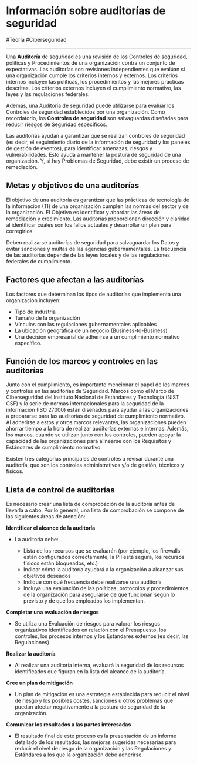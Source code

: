 # Información sobre auditorías de seguridad
#Teoría #Ciberseguridad 

---
Una **Auditoría** de seguridad es una revisión de los Controles de seguridad, políticas y Procedimientos de una organización contra un conjunto de expectativas. Las auditorías son revisiones independientes que evalúan si una organización cumple los criterios internos y externos. Los criterios internos incluyen las políticas, los procedimientos y las mejores prácticas descritas. Los criterios externos incluyen el cumplimiento normativo, las leyes y las regulaciones federales.

Además, una Auditoría de seguridad puede utilizarse para evaluar los Controles de seguridad establecidos por una organización. Como recordatorio, los **Controles de seguridad** son salvaguardas diseñadas para reducir riesgos de Seguridad específicos.

Las auditorías ayudan a garantizar que se realizan controles de seguridad (es decir, el seguimiento diario de la información de seguridad y los paneles de gestión de eventos), para identificar amenazas, riesgos y vulnerabilidades. Esto ayuda a mantener la postura de seguridad de una organización. Y, si hay Problemas de Seguridad, debe existir un proceso de remediación.

## Metas y objetivos de una auditorías

El objetivo de una auditoría es garantizar que las prácticas de tecnología de la información (TI) de una organización cumplen las normas del sector y de la organización. El Objetivo es identificar y abordar las áreas de remediación y crecimiento. Las auditorías proporcionan dirección y claridad al identificar cuáles son los fallos actuales y desarrollar un plan para corregirlos.

Deben realizarse auditorías de seguridad para salvaguardar los Datos y evitar sanciones y multas de las agencias gubernamentales. La frecuencia de las auditorías depende de las leyes locales y de las regulaciones federales de cumplimiento.

## Factores que afectan a las auditorías

Los factores que determinan los tipos de auditorías que implementa una organización incluyen:

- Tipo de industria
- Tamaño de la organización
- Vínculos con las regulaciones gubernamentales aplicables
- La ubicación geográfica de un negocio (Business-to-Business)
- Una decisión empresarial de adherirse a un cumplimiento normativo específico.

## Función de los marcos y controles en las auditorías

Junto con el cumplimiento, es importante mencionar el papel de los marcos y controles en las auditorías de Seguridad. Marcos como el Marco de Ciberseguridad del Instituto Nacional de Estándares y Tecnología (NIST CSF) y la serie de normas internacionales para la seguridad de la información (ISO 27000) están diseñados para ayudar a las organizaciones a prepararse para las auditorías de seguridad de cumplimiento normativo. Al adherirse a estos y otros marcos relevantes, las organizaciones pueden ahorrar tiempo a la hora de realizar auditorías externas e internas. Además, los marcos, cuando se utilizan junto con los controles, pueden apoyar la capacidad de las organizaciones para alinearse con los Requisitos y Estándares de cumplimiento normativo.

Existen tres categorías principales de controles a revisar durante una auditoría, que son los controles administrativos y/o de gestión, técnicos y físicos.

## Lista de control de auditorías

Es necesario crear una lista de comprobación de la auditoría antes de llevarla a cabo. Por lo general, una lista de comprobación se compone de las siguientes áreas de atención:

**Identificar el alcance de la auditoría**

- La auditoría debe:
    
    - Lista de los recursos que se evaluarán (por ejemplo, los firewalls están configurados correctamente, la PII está segura, los recursos físicos están bloqueados, etc.)
    - Indicar cómo la auditoría ayudará a la organización a alcanzar sus objetivos deseados
    - Indique con qué frecuencia debe realizarse una auditoría
    - Incluya una evaluación de las políticas, protocolos y procedimientos de la organización para asegurarse de que funcionan según lo previsto y de que los empleados los implementan.

**Completar una evaluación de riesgos**

- Se utiliza una Evaluación de riesgos para valorar los riesgos organizativos identificados en relación con el Presupuesto, los controles, los procesos internos y los Estándares externos (es decir, las Regulaciones).

**Realizar la auditoría**

- Al realizar una auditoría interna, evaluará la seguridad de los recursos identificados que figuran en la lista del alcance de la auditoría.

**Cree un plan de mitigación**

- Un plan de mitigación es una estrategia establecida para reducir el nivel de riesgo y los posibles costes, sanciones u otros problemas que puedan afectar negativamente a la postura de seguridad de la organización.

**Comunicar los resultados a las partes interesadas**

- El resultado final de este proceso es la presentación de un informe detallado de los resultados, las mejoras sugeridas necesarias para reducir el nivel de riesgo de la organización y las Regulaciones y Estándares a los que la organización debe adherirse.